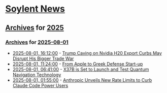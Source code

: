 # [Soylent News](../../../README.md)

## [Archives](../../index.md) for [2025](../index.md)

### [Archives](../../index.md) for [2025-08-01](index.md)

* [2025-08-01, 16:12:00](https://soylentnews.org/politics/article.pl?sid=25/07/30/158210&from=rss) - [Trump Caving on Nvidia H20 Export Curbs May Disrupt His Bigger Trade War](https://soylentnews.org/politics/article.pl?sid=25/07/30/158210&from=rss)
* [2025-08-01, 11:24:00](https://soylentnews.org/article.pl?sid=25/07/30/1457215&from=rss) - [From Apple to Greek Defense Start-up](https://soylentnews.org/article.pl?sid=25/07/30/1457215&from=rss)
* [2025-08-01, 06:41:00](https://soylentnews.org/article.pl?sid=25/07/30/1450258&from=rss) - [X37B is Set to Launch and Test Quantum Navigation Technology](https://soylentnews.org/article.pl?sid=25/07/30/1450258&from=rss)
* [2025-08-01, 01:55:00](https://soylentnews.org/article.pl?sid=25/07/30/1438215&from=rss) - [Anthropic Unveils New Rate Limits to Curb Claude Code Power Users](https://soylentnews.org/article.pl?sid=25/07/30/1438215&from=rss)
